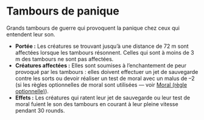 # Tambours de panique


Grands tambours de guerre qui provoquent la panique chez ceux qui
entendent leur son.

  - **Portée :** Les créatures se trouvant jusqu’à une distance de 72 m
    sont affectées lorsque les tambours résonnent. Celles qui sont à
    moins de 3 m des tambours ne sont pas affectées.
  - **Créatures affectées :** Elles sont soumises à l’enchantement de
    peur provoqué par les tambours : elles doivent effectuer un jet de
    sauvegarde contre les sorts ou devoir réaliser un test de moral avec
    un malus de –2 (si les règles optionnelles de moral sont utilisées —
    voir [Moral (règle
    optionnelle)](/Moral_\(règle_optionnelle\) "wikilink")).
  - **Effets :** Les créatures qui ratent leur jet de sauvegarde ou leur
    test de moral fuient le son des tambours en courant à leur pleine
    vitesse pendant 30 rounds.